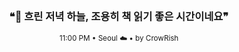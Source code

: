 <div align="center">

<br>

<h3>❝🌃 흐린 저녁 하늘, 조용히 책 읽기 좋은 시간이네요❞</h3>

<sub>11:00 PM • Seoul ☁️ • by CrowRish</sub>

<br>

</div>